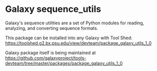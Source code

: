 # Galaxy sequence_utils
Galaxy's sequence utilities are a set of Python modules for reading, analyzing, and converting sequence formats.

This package can be installed into any Galaxy with Tool Shed: https://toolshed.g2.bx.psu.edu/view/devteam/package_galaxy_utils_1_0

Galaxy package itself is being maintained at https://github.com/galaxyproject/tools-devteam/tree/master/packages/package_galaxy_utils_1_0
